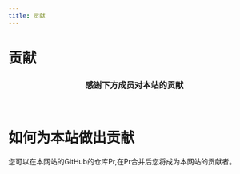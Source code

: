 ```yaml
---
title: 贡献
---
```

# 贡献
<script setup>
import { VPTeamMembers } from 'vitepress/theme'

const members = [
  {
    avatar: 'https://cn-sy1.rains3.com/xtremewave/QingFeng.png',
    name: 'QingFeng',
    title: '主开发者',
    org: 'XtremeWave',
    orgLink: 'https://github.com/XtremeWave',
    links: [
      { icon: 'github', link: 'https://github.com/QingFeng-awa' }
    ]
  },
  {
    avatar: 'https://cn-sy1.rains3.com/xtremewave/LezaiYa1.jpg',
    name: 'LezaiYa1',
    title: '贡献者',
    links: [
      { icon: 'github', link: 'https://github.com/LezaiYa1' }
    ]
  },
]
</script>
<div align="center">
<h3>感谢下方成员对本站的贡献</h3>
<VPTeamMembers size="medium" :members="members" />
</div>
<br>

# 如何为本站做出贡献
您可以在本网站的GitHub的仓库Pr,在Pr合并后您将成为本网站的贡献者。